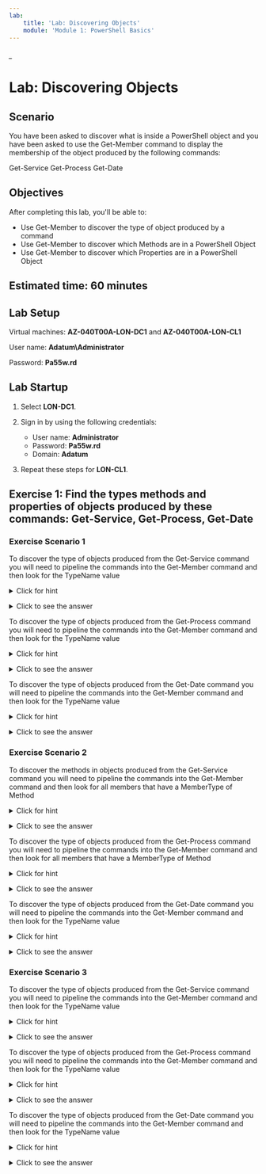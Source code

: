 ```yaml
---
lab:
    title: 'Lab: Discovering Objects' 
    module: 'Module 1: PowerShell Basics'
--- 
```


<!--

<details><summary>Click for hint</summary><Strong> 

``` 
HINT
```
</Strong></details> 
<details><summary>Click to see the answer</summary><Strong> 
    
```
ANSWER
```
</Strong></details> 


-->


###### _



# Lab: Discovering Objects

## Scenario

You have been asked to discover what is inside a PowerShell object and you have been asked to use the Get-Member command to display the membership of the object produced by the following commands:

Get-Service
Get-Process
Get-Date

## Objectives

After completing this lab, you'll be able to:

- Use Get-Member to discover the type of object produced by a command
- Use Get-Member to discover which Methods are in a PowerShell Object
- Use Get-Member to discover which Properties are in a PowerShell Object


## Estimated time: 60 minutes

## Lab Setup

Virtual machines: **AZ-040T00A-LON-DC1** and **AZ-040T00A-LON-CL1**

User name: **Adatum\\Administrator**

Password: **Pa55w.rd**

## Lab Startup

1. Select  **LON-DC1**.
1. Sign in by using the following credentials:
   - User name: **Administrator**
   - Password: **Pa55w.rd**
   - Domain: **Adatum**

1. Repeat these steps for **LON-CL1**.

##  Exercise 1: Find the types methods and properties of objects produced by these commands: Get-Service, Get-Process, Get-Date

### Exercise Scenario 1

To discover the type of objects produced from the Get-Service command you will need to pipeline the commands into the Get-Member command and then look for the TypeName value

<details><summary>Click for hint</summary><Strong> 

``` 
# How do you pipeline the result of the first command into another command
# Inspecting the results of the Get-Member command, what is the TypeName of the object 
```
</Strong></details> 
<details><summary>Click to see the answer</summary><Strong> 
 
```
Get-Service | Get-Member

#TypeName: System.ServiceProcess.ServiceController
```
</Strong></details> 

To discover the type of objects produced from the Get-Process command you will need to pipeline the commands into the Get-Member command and then look for the TypeName value

<details><summary>Click for hint</summary><Strong> 

```
# How do you pipeline the result of the first command into another command
# Inspecting the results of the Get-Member command, what is the TypeName of the object 
```
</Strong></details> 
<details><summary>Click to see the answer</summary><Strong> 
    
```
Get-Process | Get-Member

# TypeName: System.Diagnostics.Process
```
</Strong></details> 

To discover the type of objects produced from the Get-Date command you will need to pipeline the commands into the Get-Member command and then look for the TypeName value

<details><summary>Click for hint</summary><Strong> 

``` 
# How do you pipeline the result of the first command into another command
# Inspecting the results of the Get-Member command, what is the TypeName of the object 
```
</Strong></details> 
<details><summary>Click to see the answer</summary><Strong> 
    
```
Get-Date | Get-Member

# TypeName: System.DateTime
```
</Strong></details> 
    

### Exercise Scenario 2

To discover the methods in objects produced from the Get-Service command you will need to pipeline the commands into the Get-Member command and then look for all members that have a MemberType of Method

<details><summary>Click for hint</summary><Strong> 

``` 
# How do you pipeline the result of the first command into another command
# Inspecting the results of the Get-Member command, which of the members are methods
```
</Strong></details> 
<details><summary>Click to see the answer</summary><Strong> 
 
```
Get-Service | Get-Member

#  Name                      MemberType   
#  ----                      ----------   
#  Close                     Method       
#  Continue                  Method       
#  CreateObjRef              Method       
#  Dispose                   Method       
#  Equals                    Method       
#  ExecuteCommand            Method       
#  GetHashCode               Method       
#  GetLifetimeService        Method       
#  GetType                   Method       
#  InitializeLifetimeService Method       
#  Pause                     Method       
#  Refresh                   Method       
#  Start                     Method       
#  Stop                      Method       
#  WaitForStatus             Method       
#  ToString                  ScriptMethod 

```
</Strong></details> 

To discover the type of objects produced from the Get-Process command you will need to pipeline the commands into the Get-Member command and then look for all members that have a MemberType of Method

<details><summary>Click for hint</summary><Strong> 

```
# How do you pipeline the result of the first command into another command
# Inspecting the results of the Get-Member command, which of the members are methods
```
</Strong></details> 
<details><summary>Click to see the answer</summary><Strong> 
    
```
Get-Process | Get-Member

#  Name                      MemberType 
#  ----                      ---------- 
#  BeginErrorReadLine        Method     
#  BeginOutputReadLine       Method     
#  CancelErrorRead           Method     
#  CancelOutputRead          Method     
#  Close                     Method     
#  CloseMainWindow           Method     
#  CreateObjRef              Method     
#  Dispose                   Method     
#  Equals                    Method     
#  GetHashCode               Method     
#  GetLifetimeService        Method     
#  GetType                   Method     
#  InitializeLifetimeService Method     
#  Kill                      Method     
#  Refresh                   Method     
#  Start                     Method     
#  ToString                  Method     
#  WaitForExit               Method     
#  WaitForInputIdle          Method  
```
</Strong></details> 

To discover the type of objects produced from the Get-Date command you will need to pipeline the commands into the Get-Member command and then look for the TypeName value

<details><summary>Click for hint</summary><Strong> 

``` 
# How do you pipeline the result of the first command into another command
# Inspecting the results of the Get-Member command, which of the members are methods
```
</Strong></details> 
<details><summary>Click to see the answer</summary><Strong> 
    
```
Get-Date | Get-Member

#  Name                 MemberType 
#  ----                 ---------- 
#  Add                  Method     
#  AddDays              Method     
#  AddHours             Method     
#  AddMilliseconds      Method     
#  AddMinutes           Method     
#  AddMonths            Method     
#  AddSeconds           Method     
#  AddTicks             Method     
#  AddYears             Method     
#  CompareTo            Method     
#  Equals               Method     
#  GetDateTimeFormats   Method     
#  GetHashCode          Method     
#  GetObjectData        Method     
#  GetType              Method     
#  GetTypeCode          Method     
#  IsDaylightSavingTime Method     
#  Subtract             Method     
#  ToBinary             Method     
#  ToBoolean            Method     
#  ToByte               Method     
#  ToChar               Method     
#  ToDateTime           Method     
#  ToDecimal            Method     
#  ToDouble             Method     
#  ToFileTime           Method     
#  ToFileTimeUtc        Method     
#  ToInt16              Method     
#  ToInt32              Method     
#  ToInt64              Method     
#  ToLocalTime          Method     
#  ToLongDateString     Method     
#  ToLongTimeString     Method     
#  ToOADate             Method     
#  ToSByte              Method     
#  ToShortDateString    Method     
#  ToShortTimeString    Method     
#  ToSingle             Method     
#  ToString             Method     
#  ToType               Method     
#  ToUInt16             Method     
#  ToUInt32             Method     
#  ToUInt64             Method     
#  ToUniversalTime      Method   
```
</Strong></details> 
    



### Exercise Scenario 3

To discover the type of objects produced from the Get-Service command you will need to pipeline the commands into the Get-Member command and then look for the TypeName value

<details><summary>Click for hint</summary><Strong> 

``` 
# How do you pipeline the result of the first command into another command
# Inspecting the results of the Get-Member command, what is the TypeName of the object 
```
</Strong></details> 
<details><summary>Click to see the answer</summary><Strong> 
 
```
Get-Service | Get-Member

#TypeName: System.ServiceProcess.ServiceController
```
</Strong></details> 

To discover the type of objects produced from the Get-Process command you will need to pipeline the commands into the Get-Member command and then look for the TypeName value

<details><summary>Click for hint</summary><Strong> 

```
# How do you pipeline the result of the first command into another command
# Inspecting the results of the Get-Member command, what is the TypeName of the object 
```
</Strong></details> 
<details><summary>Click to see the answer</summary><Strong> 
    
```
Get-Process | Get-Member

# TypeName: System.Diagnostics.Process
```
</Strong></details> 

To discover the type of objects produced from the Get-Date command you will need to pipeline the commands into the Get-Member command and then look for the TypeName value

<details><summary>Click for hint</summary><Strong> 

``` 
# How do you pipeline the result of the first command into another command
# Inspecting the results of the Get-Member command, what is the TypeName of the object 
```
</Strong></details> 
<details><summary>Click to see the answer</summary><Strong> 
    
```
Get-Date | Get-Member

# TypeName: System.DateTime
```
</Strong></details> 
    



